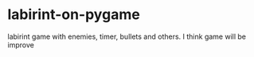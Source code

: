 # labirint-on-pygame
labirint game with enemies, timer, bullets and others. I think game will be improve

